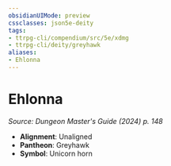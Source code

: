 ```yaml
---
obsidianUIMode: preview
cssclasses: json5e-deity
tags:
- ttrpg-cli/compendium/src/5e/xdmg
- ttrpg-cli/deity/greyhawk
aliases: 
- Ehlonna
---
```

# Ehlonna
*Source: Dungeon Master's Guide (2024) p. 148* 

- **Alignment**: Unaligned
- **Pantheon**: Greyhawk
- **Symbol**: Unicorn horn